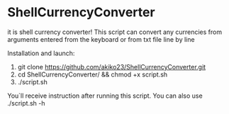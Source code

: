 # ShellCurrencyConverter
it is shell currency converter! This script can convert any currencies from arguments entered from the keyboard or from txt file line by line

Installation and launch: 
1. git clone https://github.com/akiko23/ShellCurrencyConverter.git
2. cd ShellCurrencyConverter/ && chmod +x script.sh
3. ./script.sh

You`ll receive instruction after running this script. You can also use ./script.sh -h
